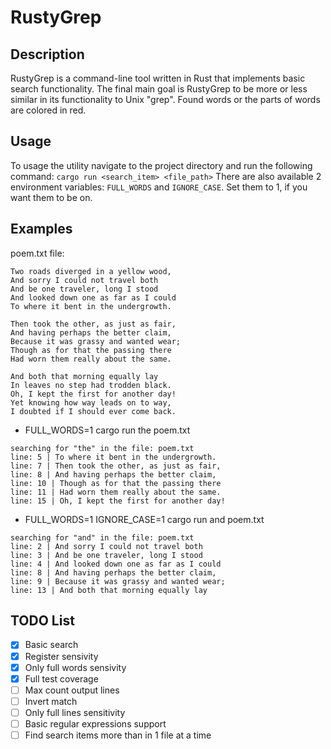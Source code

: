 # RustyGrep
## Description
RustyGrep is a command-line tool written in Rust that implements basic search functionality.
The final main goal is RustyGrep to be more or less similar in its functionality to Unix "grep".
Found words or the parts of words are colored in red.
## Usage
To usage the utility navigate to the project directory and run the following command:
```cargo run <search_item> <file_path>```
There are also available 2 environment variables: ```FULL_WORDS``` and ```IGNORE_CASE```. Set them to 1, if you want them to be on.
## Examples
poem.txt file:
```
Two roads diverged in a yellow wood,
And sorry I could not travel both
And be one traveler, long I stood
And looked down one as far as I could
To where it bent in the undergrowth.

Then took the other, as just as fair,
And having perhaps the better claim,
Because it was grassy and wanted wear;
Though as for that the passing there
Had worn them really about the same.

And both that morning equally lay
In leaves no step had trodden black.
Oh, I kept the first for another day!
Yet knowing how way leads on to way,
I doubted if I should ever come back.
```
* FULL_WORDS=1 cargo run the poem.txt
```
searching for "the" in the file: poem.txt
line: 5 | To where it bent in the undergrowth.
line: 7 | Then took the other, as just as fair,
line: 8 | And having perhaps the better claim,
line: 10 | Though as for that the passing there
line: 11 | Had worn them really about the same.
line: 15 | Oh, I kept the first for another day!
```
* FULL_WORDS=1 IGNORE_CASE=1 cargo run and poem.txt
```
searching for "and" in the file: poem.txt
line: 2 | And sorry I could not travel both
line: 3 | And be one traveler, long I stood
line: 4 | And looked down one as far as I could
line: 8 | And having perhaps the better claim,
line: 9 | Because it was grassy and wanted wear;
line: 13 | And both that morning equally lay
```
## TODO List
- [X] Basic search
- [X] Register sensivity
- [X] Only full words sensivity
- [X] Full test coverage 
- [ ] Max count output lines
- [ ] Invert match
- [ ] Only full lines sensitivity
- [ ] Basic regular expressions support
- [ ] Find search items more than in 1 file at a time  
